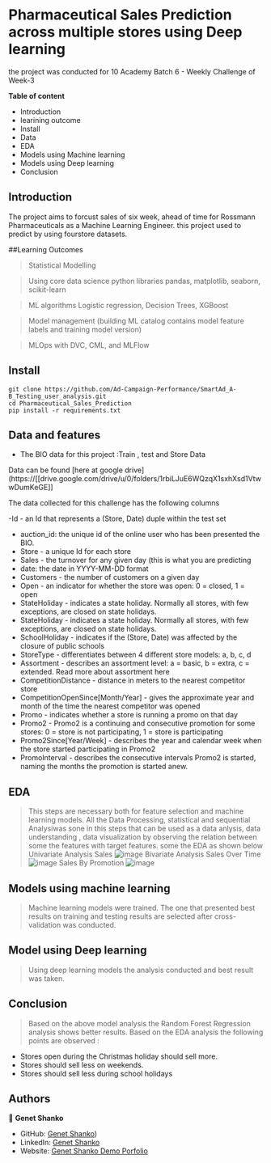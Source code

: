# Pharmaceutical Sales Prediction across multiple stores using Deep learning 

 the project was conducted for 10 Academy Batch 6 - Weekly Challenge of  Week-3

**Table of content**

- Introduction
- learining outcome
- Install
- Data
- EDA
- Models using Machine learning
- Models using Deep learning
- Conclusion


## Introduction

 The project aims to forcust sales of six week, ahead of time for Rossmann Pharmaceuticals as a Machine Learning Engineer.
 this project used to predict by using fourstore datasets.

##Learning Outcomes

> Statistical Modelling

> Using core data science python libraries pandas, matplotlib, seaborn, scikit-learn

> ML algorithms Logistic regression, Decision Trees, XGBoost

> Model management (building ML catalog contains model feature labels and training model version)

> MLOps with DVC, CML, and MLFlow

## Install

```
git clone https://github.com/Ad-Campaign-Performance/SmartAd_A-B_Testing_user_analysis.git
cd Pharmaceutical_Sales_Prediction
pip install -r requirements.txt
```

## Data and features

- The BIO data for this project :Train , test and Store Data 

Data can be found [here at google drive](https://[[drive.google.com/drive/u/0/folders/1rbiLJuE6WQzqX1sxhXsd1VtwwDumKeGE]]

The data collected for this challenge has the following columns

-Id - an Id that represents a (Store, Date) duple within the test set
- auction_id: the unique id of the online user who has been presented the BIO.
- Store - a unique Id for each store
- Sales - the turnover for any given day (this is what you are predicting
- date: the date in YYYY-MM-DD format
- Customers - the number of customers on a given day
- Open - an indicator for whether the store was open: 0 = closed, 1 = open
- StateHoliday - indicates a state holiday. Normally all stores, with few exceptions, are closed on state holidays.
- StateHoliday - indicates a state holiday. Normally all stores, with few exceptions, are closed on state holidays. 
- SchoolHoliday - indicates if the (Store, Date) was affected by the closure of public schools
- StoreType - differentiates between 4 different store models: a, b, c, d
- Assortment - describes an assortment level: a = basic, b = extra, c = extended. Read more about assortment here
- CompetitionDistance - distance in meters to the nearest competitor store
- CompetitionOpenSince[Month/Year] - gives the approximate year and month of the time the nearest competitor was opened
- Promo - indicates whether a store is running a promo on that day
- Promo2 - Promo2 is a continuing and consecutive promotion for some stores: 0 = store is not participating, 1 = store is participating
- Promo2Since[Year/Week] - describes the year and calendar week when the store started participating in Promo2
- PromoInterval - describes the consecutive intervals Promo2 is started, naming the months the promotion is started anew. 

## EDA

>  This steps are necessary both for feature selection and machine learning models.  All the Data Processing, statistical and sequential Analysiwas sone in this steps  that can be used as a data anlysis, data  understanding  , data visualization by observing the relation between some the features with target features. 
> some the EDA as shown below 
> Univariate Analysis
> Sales 
> ![image](https://user-images.githubusercontent.com/43541659/189528154-5ae06b44-8d97-402f-8db3-1eafbe270eed.png)
>Bivariate Analysis
>Sales Over Time
>![image](https://user-images.githubusercontent.com/43541659/189529866-2f6cf9b3-2aca-40ed-ad23-3419a53736a3.png)
>Sales By Promotion
>![image](https://user-images.githubusercontent.com/43541659/189530196-5ff31cad-8c3d-4035-89ad-5d7578e7dedc.png)

## Models using machine learning

>  Machine learning models were trained. The one that presented best results on training and testing results are selected  after cross-validation was conducted.
> 
## Model using Deep learning

> Using deep learning models the analysis conducted and best result was taken.

## Conclusion

> Based on the above model analysis the Random Forest Regression analysis shows better results. Based on the EDA analysis the following points are observed :
- Stores open during the Christmas holiday should sell more.
- Stores should sell less on weekends.
- Stores should sell less during school holidays


## Authors
👤 **Genet Shanko**

- GitHub: [Genet Shanko](https://github.com/gshanko125298))
- LinkedIn: [Genet Shanko](https://www.linkedin.com/in/genet-dekebo-24b34658/)
- Website: [Genet Shanko Demo Porfolio](https://github.com/Ad-Campaign-Performance/SmartAd_A-B_Testing_user_analysis/pull/11)


